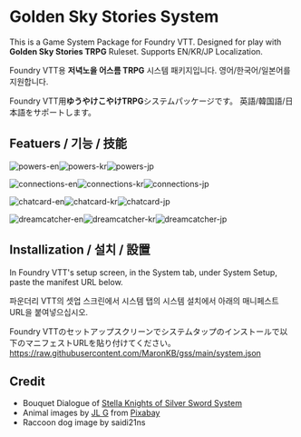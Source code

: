 # Golden Sky Stories System
This is a Game System Package for Foundry VTT.
Designed for play with **Golden Sky Stories TRPG** Ruleset.
Supports EN/KR/JP Localization.

Foundry VTT용 **저녁노을 어스름 TRPG** 시스템 패키지입니다.
영어/한국어/일본어를 지원합니다.

Foundry VTT用**ゆうやけこやけTRPG**システムパッケージです。
英語/韓国語/日本語をサポートします。

## Featuers / 기능 / 技能
![powers-en](https://i.imgur.com/b5hYgXE.jpg)![powers-kr](https://i.imgur.com/K1F3Csr.jpg)![powers-jp](https://i.imgur.com/jD8igeN.jpg)

![connections-en](https://i.imgur.com/6AdIpYA.jpg)![connections-kr](https://i.imgur.com/xEDRYg0.jpg)![connections-jp](https://i.imgur.com/e8kPFBi.jpg)

![chatcard-en](https://i.imgur.com/11r3TG2.jpg)![chatcard-kr](https://i.imgur.com/kylVYi4.jpg)![chatcard-jp](https://i.imgur.com/83HfWE1.jpg)

![dreamcatcher-en](https://i.imgur.com/GOlTfIa.jpg)![dreamcatcher-kr](https://i.imgur.com/0cJTxnX.jpg)![dreamcatcher-jp](https://i.imgur.com/2uRn78Z.jpg)

## Installization / 설치 / 設置
In Foundry VTT's setup screen, in the System tab, under System Setup, paste the manifest URL below.

파운더리 VTT의 셋업 스크린에서 시스템 탭의 시스템 설치에서 아래의 매니페스트 URL을 붙여넣으십시오. 

Foundry VTTのセットアップスクリーンでシステムタップのインストールで以下のマニフェストURLを貼り付けてください。
https://raw.githubusercontent.com/MaronKB/gss/main/system.json

## Credit
- Bouquet Dialogue of [Stella Knights of Silver Sword System](https://github.com/ksx0330/FVTT-StellaKnights-System)
- Animal images by [JL G](https://pixabay.com/users/ractapopulous-24766/?utm_source=link-attribution&amp;utm_medium=referral&amp;utm_campaign=image&amp;utm_content=2481872) from [Pixabay](https://pixabay.com/)
- Raccoon dog image by saidi21ns